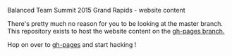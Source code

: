 Balanced Team Summit 2015 Grand Rapids - website content

There's pretty much no reason for you to be looking at the master branch. This repository exists to host the website content on the [gh-pages branch.](https://github.com/atomicobject/btgr2015/tree/gh-pages)

Hop on over to [gh-pages](https://github.com/atomicobject/btgr2015/tree/gh-pages) and start hacking !
